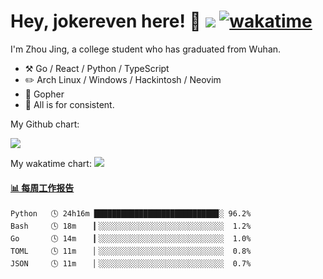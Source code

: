 # Hey, jokereven here! 👋 ![](https://visitor-badge.laobi.icu/badge?page_id=jokereven.readme) [![wakatime](https://wakatime.com/badge/user/eada5769-12fd-41f7-af3d-65254494dce1.svg)](https://wakatime.com/@eada5769-12fd-41f7-af3d-65254494dce1)

I'm Zhou Jing, a college student who has graduated from Wuhan.
-   :hammer_and_pick: Go / React / Python / TypeScript
-   :pencil2: Arch Linux / Windows / Hackintosh / Neovim
-   :seedling: Gopher
-   :thought_balloon: All is for consistent.

My Github chart:

![](https://ghchart.rshah.org/JonnieWayy)

My wakatime chart:
![](https://wakatime.com/share/@jokereven/1679dc82-4bf9-4b63-9203-390d608503de.png)

<!-- waka-box start -->
#### <a href="https://gist.github.com/9f8118785e2d128d746db5f61b0e0a2a" target="_blank">📊 每周工作报告</a>
```text
Python   🕓 24h16m ███████████████████████████▉░ 96.2%
Bash     🕓 18m    ▎░░░░░░░░░░░░░░░░░░░░░░░░░░░░  1.2%
Go       🕓 14m    ▎░░░░░░░░░░░░░░░░░░░░░░░░░░░░  1.0%
TOML     🕓 11m    ▏░░░░░░░░░░░░░░░░░░░░░░░░░░░░  0.8%
JSON     🕓 11m    ▏░░░░░░░░░░░░░░░░░░░░░░░░░░░░  0.7%
```
<!-- Powered by https://github.com/journey-ad/waka-box-go . -->
<!-- waka-box end -->

